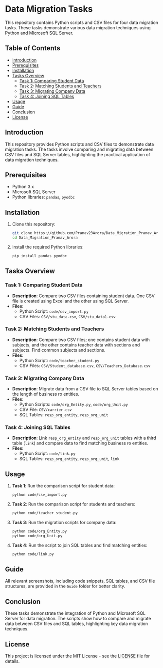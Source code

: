 # Data Migration Tasks

This repository contains Python scripts and CSV files for four data migration tasks. These tasks demonstrate various data migration techniques using Python and Microsoft SQL Server.

## Table of Contents
- [Introduction](#introduction)
- [Prerequisites](#prerequisites)
- [Installation](#installation)
- [Tasks Overview](#tasks-overview)
  - [Task 1: Comparing Student Data](#task-1-comparing-student-data)
  - [Task 2: Matching Students and Teachers](#task-2-matching-students-and-teachers)
  - [Task 3: Migrating Company Data](#task-3-migrating-company-data)
  - [Task 4: Joining SQL Tables](#task-4-joining-sql-tables)
- [Usage](#usage)
- [Guide](#guide)
- [Conclusion](#conclusion)
- [License](#license)

## Introduction

This repository provides Python scripts and CSV files to demonstrate data migration tasks. The tasks involve comparing and migrating data between CSV files and SQL Server tables, highlighting the practical application of data migration techniques.

## Prerequisites

- Python 3.x
- Microsoft SQL Server
- Python libraries: `pandas`, `pyodbc`

## Installation

1. Clone this repository:
    ```sh
    git clone https://github.com/Pranav23Arora/Data_Migration_Pranav_Arora.git
    cd Data_Migration_Pranav_Arora
    ```

2. Install the required Python libraries:
    ```sh
    pip install pandas pyodbc
    ```

## Tasks Overview

### Task 1: Comparing Student Data

- **Description**: Compare two CSV files containing student data. One CSV file is created using Excel and the other using SQL Server.
- **Files**:
  - Python Script: `code/csv_import.py`
  - CSV Files: `CSV/stu_data.csv`, `CSV/stu_data1.csv`

### Task 2: Matching Students and Teachers

- **Description**: Compare two CSV files; one contains student data with subjects, and the other contains teacher data with sections and subjects. Find common subjects and sections.
- **Files**:
  - Python Script: `code/teacher_student.py`
  - CSV Files: `CSV/Student_database.csv`, `CSV/Teachers_Database.csv`

### Task 3: Migrating Company Data

- **Description**: Migrate data from a CSV file to SQL Server tables based on the length of business ro entities.
- **Files**:
  - Python Scripts: `code/org_Entity.py`, `code/org_Unit.py`
  - CSV File: `CSV/carrier.csv`
  - SQL Tables: `resp_org_entity`, `resp_org_unit`

### Task 4: Joining SQL Tables

- **Description**: Link `resp_org_entity` and `resp_org_unit` tables with a third table (`link`) and compare data to find matching business ro entities.
- **Files**:
  - Python Script: `code/link.py`
  - SQL Tables: `resp_org_entity`, `resp_org_unit`, `link`

## Usage

1. **Task 1**: Run the comparison script for student data:
    ```sh
    python code/csv_import.py
    ```

2. **Task 2**: Run the comparison script for students and teachers:
    ```sh
    python code/teacher_student.py
    ```

3. **Task 3**: Run the migration scripts for company data:
    ```sh
    python code/org_Entity.py
    python code/org_Unit.py
    ```

4. **Task 4**: Run the script to join SQL tables and find matching entities:
    ```sh
    python code/link.py
    ```

## Guide

All relevant screenshots, including code snippets, SQL tables, and CSV file structures, are provided in the `Guide` folder for better clarity.

## Conclusion

These tasks demonstrate the integration of Python and Microsoft SQL Server for data migration. The scripts show how to compare and migrate data between CSV files and SQL tables, highlighting key data migration techniques.

## License

This project is licensed under the MIT License - see the [LICENSE](LICENSE) file for details.
